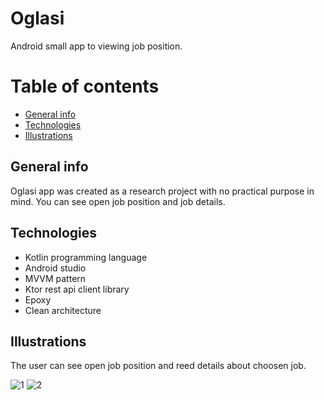 # Oglasi
Android small app to viewing job position.

# Table of contents

* [General info](#general-info)
* [Technologies](#technologies)
* [Illustrations](#illustrations)

## General info

Oglasi app was created as a research project with no practical purpose in mind.
You can see open job position and job details. 

## Technologies
* Kotlin programming language
* Android studio
* MVVM pattern
* Ktor rest api client library
* Epoxy
* Clean architecture
  
## Illustrations
The user can see open job position and reed details about choosen job.


![1](https://github.com/anacvejic/Oglasi/assets/65834374/4a6cccd9-bf3e-4882-923f-2d529accdd7f)  ![2](https://github.com/anacvejic/Oglasi/assets/65834374/6aa1a306-f0fb-4219-8bfd-8ba1d77049dc)


